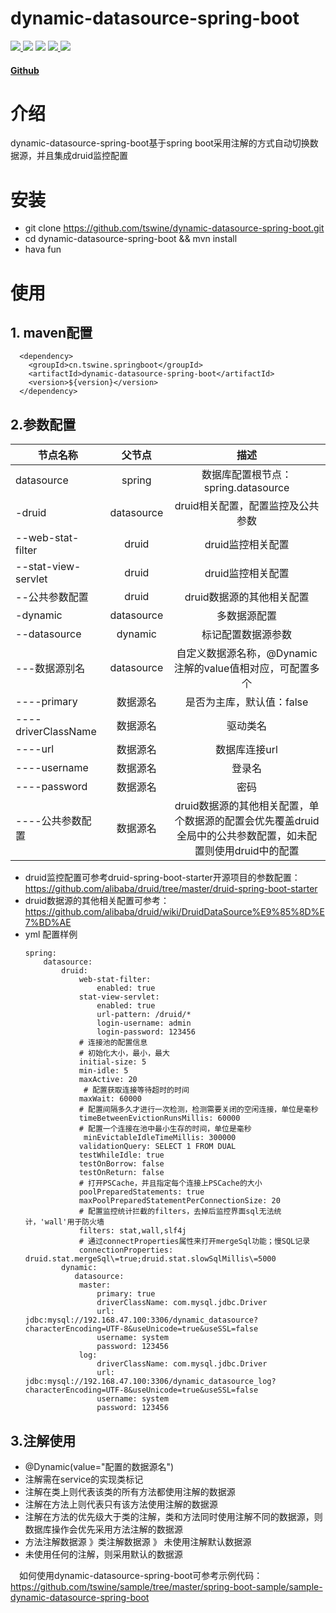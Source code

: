 # dynamic-datasource-spring-boot

<p>
    <a href="http://www.apache.org/licenses/LICENSE-2.0.html" target="_blank">
        <img src="http://img.shields.io/:license-apache-brightgreen.svg" >
    </a>
    <a>
        <img src="https://img.shields.io/badge/release-v1.0.0-blue.svg">
    </a>
    <a>
        <img src="https://img.shields.io/badge/JDK-1.8%2B-blue.svg">
    </a>
    <a href="https://spring.io/projects/spring-boot/">
        <img src="https://img.shields.io/badge/SpringBoot-2.0%2B-blue.svg">
    </a>
    <a href="https://github.com/alibaba/druid">
        <img src="https://img.shields.io/badge/druid-1.1.18-blue.svg">
    </a>
</p>

#### [Github](https://github.com/tswine/dynamic-datasource-spring-boot)

# 介绍
dynamic-datasource-spring-boot基于spring boot采用注解的方式自动切换数据源，并且集成druid监控配置

# 安装
- git clone https://github.com/tswine/dynamic-datasource-spring-boot.git
- cd dynamic-datasource-spring-boot && mvn install
- hava fun

# 使用
## 1. maven配置
```
  <dependency>
    <groupId>cn.tswine.springboot</groupId>
    <artifactId>dynamic-datasource-spring-boot</artifactId>
    <version>${version}</version>
  </dependency>
```

## 2.参数配置
| 节点名称       | 父节点    |  描述  |
| --------      | :-----:    | :----: |
| datasource    | spring    |   数据库配置根节点：spring.datasource|
| -druid             | datasource      |   druid相关配置，配置监控及公共参数    |
| --web-stat-filter             | druid      |   druid监控相关配置    |
| --stat-view-servlet             | druid      |   druid监控相关配置    |
| --公共参数配置             | druid      |   druid数据源的其他相关配置    |
| -dynamic             | datasource      |   多数据源配置    |
| --datasource             | dynamic      |   标记配置数据源参数    |
| ---数据源别名 | datasource | 自定义数据源名称，@Dynamic注解的value值相对应，可配置多个 |
| ----primary | 数据源名 | 是否为主库，默认值：false  |
| ----driverClassName | 数据源名 | 驱动类名 |
| ----url | 数据源名 | 数据库连接url |
| ----username | 数据源名 | 登录名 |
| ----password | 数据源名 | 密码 |
| ----公共参数配置 | 数据源名 | druid数据源的其他相关配置，单个数据源的配置会优先覆盖druid全局中的公共参数配置，如未配置则使用druid中的配置 |

- druid监控配置可参考druid-spring-boot-starter开源项目的参数配置：https://github.com/alibaba/druid/tree/master/druid-spring-boot-starter 
- druid数据源的其他相关配置可参考：https://github.com/alibaba/druid/wiki/DruidDataSource%E9%85%8D%E7%BD%AE
- yml 配置样例
    ```
    spring:
        datasource:
            druid:
                web-stat-filter:
                    enabled: true
                stat-view-servlet:
                    enabled: true
                    url-pattern: /druid/*
                    login-username: admin
                    login-password: 123456
                # 连接池的配置信息
                # 初始化大小，最小，最大
                initial-size: 5
                min-idle: 5
                maxActive: 20
                 # 配置获取连接等待超时的时间
                maxWait: 60000
                # 配置间隔多久才进行一次检测，检测需要关闭的空闲连接，单位是毫秒
                timeBetweenEvictionRunsMillis: 60000
                # 配置一个连接在池中最小生存的时间，单位是毫秒
                 minEvictableIdleTimeMillis: 300000
                validationQuery: SELECT 1 FROM DUAL
                testWhileIdle: true
                testOnBorrow: false
                testOnReturn: false
                # 打开PSCache，并且指定每个连接上PSCache的大小
                poolPreparedStatements: true
                maxPoolPreparedStatementPerConnectionSize: 20
                # 配置监控统计拦截的filters，去掉后监控界面sql无法统计，'wall'用于防火墙
                filters: stat,wall,slf4j
                # 通过connectProperties属性来打开mergeSql功能；慢SQL记录
                connectionProperties: druid.stat.mergeSql\=true;druid.stat.slowSqlMillis\=5000
            dynamic:
               datasource:
                master:
                    primary: true
                    driverClassName: com.mysql.jdbc.Driver
                    url: jdbc:mysql://192.168.47.100:3306/dynamic_datasource?characterEncoding=UTF-8&useUnicode=true&useSSL=false
                    username: system
                    password: 123456
                log:
                    driverClassName: com.mysql.jdbc.Driver
                    url: jdbc:mysql://192.168.47.100:3306/dynamic_datasource_log?characterEncoding=UTF-8&useUnicode=true&useSSL=false
                    username: system
                    password: 123456
    ```

## 3.注解使用
- @Dynamic(value="配置的数据源名")
- 注解需在service的实现类标记
- 注解在类上则代表该类的所有方法都使用注解的数据源
- 注解在方法上则代表只有该方法使用注解的数据源
- 注解在方法的优先级大于类的注解，类和方法同时使用注解不同的数据源，则数据库操作会优先采用方法注解的数据源
- 方法注解数据源 》类注解数据源 》 未使用注解默认数据源
- 未使用任何的注解，则采用默认的数据源

&emsp;如何使用dynamic-datasource-spring-boot可参考示例代码：https://github.com/tswine/sample/tree/master/spring-boot-sample/sample-dynamic-datasource-spring-boot


